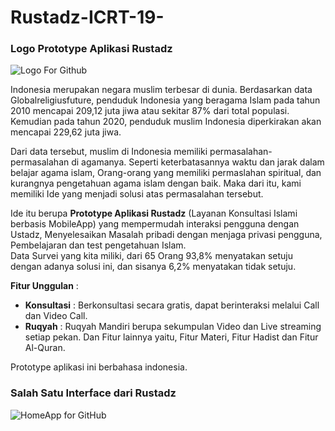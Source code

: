 # Rustadz-ICRT-19-
<h3>Logo Prototype Aplikasi Rustadz</h3>

![Logo For Github](https://user-images.githubusercontent.com/57170834/106292080-02aa0e80-627f-11eb-8e51-47ff685feff6.png)

<p>Indonesia merupakan negara muslim terbesar di dunia. Berdasarkan data Globalreligiusfuture, penduduk Indonesia yang beragama Islam pada tahun 2010 mencapai 209,12 juta jiwa atau sekitar 87% dari total populasi. Kemudian pada tahun 2020, penduduk muslim Indonesia diperkirakan akan mencapai 229,62 juta jiwa.</p>
<p>Dari data tersebut, muslim di Indonesia memiliki permasalahan-permasalahan di agamanya. Seperti keterbatasannya waktu dan jarak dalam belajar agama islam, Orang-orang yang memiliki permaslahan spiritual, dan kurangnya pengetahuan agama islam dengan baik. Maka dari itu, kami memiliki Ide yang menjadi solusi atas permasalahan tersebut.</p>
<p>Ide itu berupa <b>Prototype Aplikasi Rustadz</b> (Layanan Konsultasi Islami berbasis MobileApp) yang mempermudah interaksi pengguna dengan Ustadz, Menyelesaikan Masalah pribadi dengan menjaga privasi pengguna, Pembelajaran dan test pengetahuan Islam.<br>
Data Survei yang kita miliki, dari 65 Orang 93,8% menyatakan setuju dengan adanya solusi ini, dan sisanya 6,2% menyatakan tidak setuju.</p>

<b>Fitur Unggulan</b> :
- <b>Konsultasi</b> : Berkonsultasi secara gratis, dapat berinteraksi melalui Call dan Video Call.
- <b>Ruqyah</b> : Ruqyah Mandiri berupa sekumpulan Video dan Live streaming setiap pekan.
Dan Fitur lainnya yaitu, Fitur Materi, Fitur Hadist dan Fitur Al-Quran.

Prototype aplikasi ini berbahasa indonesia.

<h3>Salah Satu Interface dari Rustadz</h3>

![HomeApp for GitHub](https://user-images.githubusercontent.com/57170834/106291355-1acd5e00-627e-11eb-8d65-917cbf7f2000.png)

